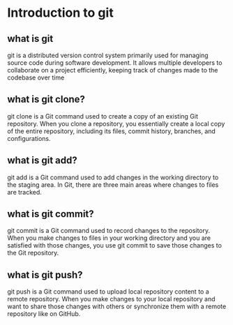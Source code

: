 # Introduction to git
## what is git
git is a distributed version control system primarily used for managing source code during software development. 
It allows multiple developers to collaborate on a project efficiently, keeping track of changes made to the codebase over time

## what is git clone?
git clone is a Git command used to create a copy of an existing Git repository.
When you clone a repository, you essentially create a local copy of the entire repository, including its files, commit history, branches, and configurations.

## what is git add?
git add is a Git command used to add changes in the working directory to the staging area. 
In Git, there are three main areas where changes to files are tracked.
## what is git commit?
git commit is a Git command used to record changes to the repository. 
When you make changes to files in your working directory and you are satisfied with those changes, you use git commit to save those changes to the Git repository.


## what is git push?
git push is a Git command used to upload local repository content to a remote repository.
When you make changes to your local repository and want to share those changes with others or synchronize them with a remote repository like on GitHub.
